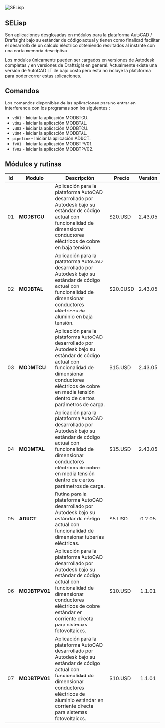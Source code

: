 ![SELisp](https://i.ibb.co/SdHq6jF/Logo-Se-Lisp03.jpg)

## SELisp 

Son aplicaciones desglosadas en módulos para la plataforma AutoCAD / Draftsight bajo su estándar de código actual y tienen como finalidad facilitar el desarrollo de un cálculo eléctrico obteniendo resultados al instante con una corta memoria descriptiva.

Los módulos únicamente pueden ser cargados en versiones de Autodesk completas y en versiones de Draftsight en general. Actualmente existe una versión de AutoCAD LT de bajo costo pero esta no incluye la plataforma para poder correr estas aplicaciones.

## Comandos 

Los comandos disponibles de las aplicaciones para no entrar en interferencia con los programas son los siguientes : 

* `vd01` - Iniciar la aplicación MODBTCU.
* `vd02` - Iniciar la aplicación MODBTAL.
* `vd03` - Iniciar la aplicación MODBTCU.
* `vd04` - Iniciar la aplicación MODBTAL.
* `pipeline` - Iniciar la aplicación ADUCT.
* `fv01` - Iniciar la aplicación MODBTPV01.
* `fv02` - Iniciar la aplicación MODBTPV02.

## Módulos y rutinas



| Id   | Modulo        | Descripción                                                  | Precio   | Versión |
| ---- | ------------- | ------------------------------------------------------------ | -------- | :-----: |
| 01   | **MODBTCU**   | Aplicación para la plataforma AutoCAD desarrollado por Autodesk bajo su estándar de código actual con funcionalidad de dimensionar conductores eléctricos de cobre en baja tensión. | $20.USD  | 2.43.05 |
| 02   | **MODBTAL**   | Aplicación para la plataforma AutoCAD desarrollado por Autodesk bajo su estándar de código actual con funcionalidad de dimensionar conductores eléctricos de aluminio en baja tensión. | $20.0USD | 2.43.05 |
| 03   | **MODMTCU**   | Aplicación para la plataforma AutoCAD desarrollado por Autodesk bajo su estándar de código actual con funcionalidad de dimensionar conductores eléctricos de cobre en media tensión dentro de ciertos parámetros de carga. | $15.USD  | 2.43.05 |
| 04   | **MODMTAL**   | Aplicación para la plataforma AutoCAD desarrollado por Autodesk bajo su estándar de código actual con funcionalidad de dimensionar conductores eléctricos de cobre en media tensión dentro de ciertos parámetros de carga. | $15.USD  | 2.43.05 |
| 05   | **ADUCT**     | Rutina para la plataforma AutoCAD desarrollado por Autodesk bajo su estándar de código actual con funcionalidad de dimensionar tuberías eléctricas. | $5.USD   | 0.2.05  |
| 06   | **MODBTPV01** | Aplicación para la plataforma AutoCAD desarrollado por Autodesk bajo su estándar de código actual con funcionalidad de dimensionar conductores eléctricos de cobre estándar en corriente directa para sistemas fotovoltaicos. | $10.USD  | 1.1.01  |
| 07   | **MODBTPV01** | Aplicación para la plataforma AutoCAD desarrollado por Autodesk bajo su estándar de código actual con funcionalidad de dimensionar conductores eléctricos de aluminio estándar en corriente directa para sistemas fotovoltaicos. | $10.USD  | 1.1.01  |











